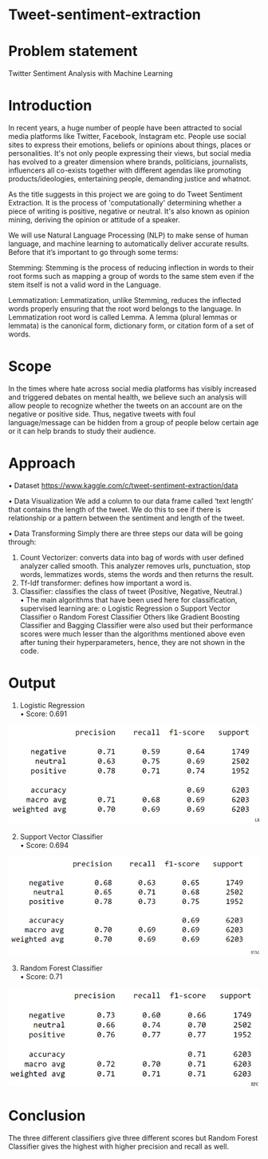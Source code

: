 # Tweet-sentiment-extraction
# Problem statement 
 Twitter Sentiment Analysis with Machine Learning
# Introduction
In recent years, a huge number of people have been attracted to social media platforms like Twitter, Facebook, Instagram etc. People use social sites to express their emotions, beliefs or opinions about things, places or personalities. It's not only people expressing their views, but social media has evolved to a greater dimension where brands, politicians, journalists, influencers all co-exists together with different agendas like promoting products/ideologies, entertaining people, demanding justice and whatnot.

As the title suggests in this project we are going to do Tweet Sentiment Extraction. It is the process of 'computationally' determining whether a piece of writing is positive, negative or neutral. It's also known as opinion mining, deriving the opinion or attitude of a speaker. 

We will use Natural Language Processing (NLP) to make sense of human language, and machine learning to automatically deliver accurate results.
Before that it’s important to go through some terms:

Stemming: Stemming is the process of reducing inflection in words to their root forms such as mapping a group of words to the same stem even if the stem itself is not a valid word in the Language.

Lemmatization: Lemmatization, unlike Stemming, reduces the inflected words properly ensuring that the root word belongs to the language. In Lemmatization root word is called Lemma. A lemma (plural lemmas or lemmata) is the canonical form, dictionary form, or citation form of a set of words.

# Scope
In the times where hate across social media platforms has visibly increased and triggered debates on mental health, we believe such an analysis will allow people to recognize whether the tweets on an account are on the negative or positive side. Thus, negative tweets with foul language/message can be hidden from a group of people below certain age or it can help brands to study their audience.

# Approach
•	Dataset
https://www.kaggle.com/c/tweet-sentiment-extraction/data

•	Data Visualization
We add a column to our data frame called ‘text length’ that contains the length of the tweet. We do this to see if there is relationship or a pattern between the sentiment and length of the tweet.

•	Data Transforming
Simply there are three steps our data will be going through:
1)	Count Vectorizer: converts data into bag of words with user defined analyzer called smooth.
This analyzer removes urls, punctuation, stop words, lemmatizes words, stems the words and then returns the result.
2)	Tf-Idf transformer: defines how important a word is.
3)	Classifier: classifies the class of tweet (Positive, Negative, Neutral.)\
   •	The main algorithms that have been used here for classification, supervised learning are:
     o	Logistic Regression
     o	Support Vector Classifier
     o	Random Forest Classifier
    Others like Gradient Boosting Classifier and Bagging Classifier were also used but their performance scores were much lesser than the algorithms mentioned above even after       tuning their hyperparameters, hence, they are not shown in the code.

# Output
1)	Logistic Regression\
•	Score: 0.691

![](Output%20images/LR.png)

2)	Support Vector Classifier\
•	Score: 0.694

![](Output%20images/SVM.png)

3)	Random Forest Classifier\
•	Score: 0.71

![](Output%20images/RFC.png)

# Conclusion
The three different classifiers give three different scores but Random Forest Classifier gives the highest with higher precision and recall as well.

